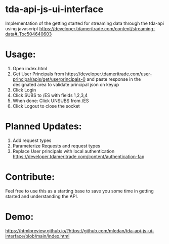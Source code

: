 # tda-api-js-ui-interface

Implementation of the getting started for streaming data through the tda-api using javascript
https://developer.tdameritrade.com/content/streaming-data#_Toc504640603

# Usage:
1. Open index.html
2. Get User Principals  from https://developer.tdameritrade.com/user-principal/apis/get/userprincipals-0 and paste response in the designated area to validate principal json on keyup
3. Click Login
4. Click SUBS to /ES with fields 1,2,3,4
5. When done: Click UNSUBS from /ES
6. Click Logout to close the socket

# Planned Updates:
1. Add request types
2. Parameterize Requests and request types
3. Replace User principals with local authentication  https://developer.tdameritrade.com/content/authentication-faq

# Contribute: 
Feel free to use this as a starting base to save you some time in getting started and understanding the API.

# Demo:
https://htmlpreview.github.io/?https://github.com/mledan/tda-api-js-ui-interface/blob/main/index.html
